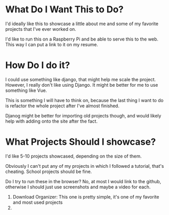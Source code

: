 # What Do I Want This to Do?
I'd ideally like this to showcase a little about me and some of my favorite
projects that I've ever worked on.

I'd like to run this on a Raspberry Pi and be able to serve this to the web. This 
way I can put a link to it on my resume.

# How Do I do it?
I could use something like django, that might help me scale the project. However,
I really don't like using Django. It might be better for me to use something like Vue. 

This is something I will have to think on, because the last thing I want to do is
refactor the whole project after I've almost finished.

Djanog might be better for importing old projects though, and would likely help
with adding onto the site after the fact.

# What Projects Should I showcase?
I'd like 5-10 projects showcased, depending on the size of them.

Obviously I can't put any of my projects in which I followed a tutorial, that's cheating.
School projects should be fine.

Do I try to run these in the browser?
	No, at most I would link to the github, otherwise I should just use screenshots and maybe a video for each.

1. Download Organizer: This one is pretty simple, it's one of my favorite and most used projects
2. 
